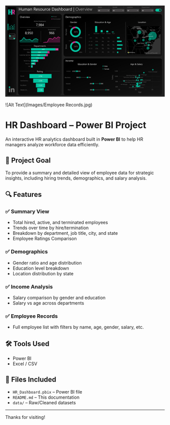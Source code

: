 
![Alt Text](Images/Dashboard.jpg)

![Alt Text](Images/Employee Records.jpg)

# HR Dashboard – Power BI Project

An interactive HR analytics dashboard built in **Power BI** to help HR managers analyze workforce data efficiently.

## 🚀 Project Goal

To provide a summary and detailed view of employee data for strategic insights, including hiring trends, demographics, and salary analysis.

## 🔍 Features

### ✅ Summary View
- Total hired, active, and terminated employees
- Trends over time by hire/termination
- Breakdown by department, job title, city, and state
- Employee Ratings Comparison

### ✅ Demographics
- Gender ratio and age distribution
- Education level breakdown
- Location distribution by state

### ✅ Income Analysis
- Salary comparison by gender and education
- Salary vs age across departments

### ✅ Employee Records
- Full employee list with filters by name, age, gender, salary, etc.

## 🛠️ Tools Used

- Power BI  
- Excel / CSV 

## 📎 Files Included

- `HR_Dashboard.pbix` – Power BI file  
- `README.md` – This documentation  
- `data/` – Raw/Cleaned datasets
  
---

Thanks for visiting!
